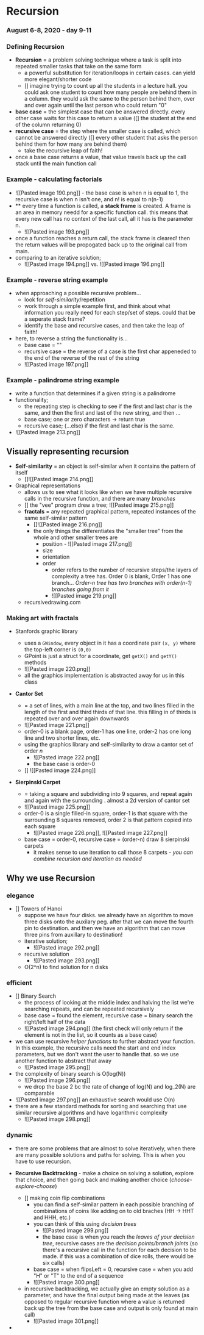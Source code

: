 # Recursion
### August 6-8, 2020 - day 9-11

### Defining Recursion
- **Recursion** = a problem solving technique where a task is split into repeated smaller tasks that take on the same form
	- a powerful substitution for iteration/loops in certain cases. can yield more elegant/shorter code
	- [] imagine trying to count up all the students in a lecture hall. you could ask one student to count how many people are behind them in a column. they would ask the same to the person behind them, over and over again until the last person who could return "0"
- **base case** = the simplest case that can be answered directly. every other case waits for this case to return a value ([] the student at the end of the column returning 0)
- **recursive case** = the step where the smaller case is called, which cannot be answered directly ([] every other student that asks the person behind them for how many are behind them)
	- take the recursive leap of faith!
- once a base case returns a value, that value travels back up the call stack until the main function call

### Example - calculating factorials
- ![[Pasted image 190.png]] - the base case is when n is equal to 1, the recursive case is when n isn't one, and n! is equal to n(n-1) 
- ** every time a function is called, a **stack frame** is created. A frame is an area in memory needd for a specific function call. this means that every new call has no context of the last call, all it has is the parameter n. 
	- ![[Pasted image 193.png]]
- once a function reaches a return call, the stack frame is cleared! then the return values will be propogated back up to the original call from main.
- comparing to an iterative solution;
	- ![[Pasted image 194.png]] vs. ![[Pasted image 196.png]]


### Example - reverse string example
- when approaching a possible recursive problem...
	- look for *self-similarity*/repetition
	- work through a simple example first, and think about what information you really need for each step/set of steps. could that be a seperate stack frame?
	- identify the base and recursive cases, and then take the leap of faith!
- here, to reverse a string the functionality is...
	- base case = ""
	- recursive case = the reverse of a case is the first char appeneded to the end of the reverse of the rest of the string
	- ![[Pasted image 197.png]]


### Example - palindrome string example
- write a function that determines if a given string is a palindrome
- functionality;
	- the repeating step is checking to see if the first and last char is the same, and then the first and last of the new string, and then ...
	- base case; one or zero characters -> return true
	- recursive case; (...else) if the first and last char is the same.
- ![[Pasted image 213.png]]

## Visually representing recursion
- **Self-similarity** = an object is self-similar when it contains the pattern of itself
	- []![[Pasted image 214.png]]
- Graphical representations
	- allows us to see what it looks like when we have multiple recursive calls in the recursive function, and there are many *branches*
	- [] the "vee" program drew a tree; ![[Pasted image 215.png]]
	- **fractals** = any repeated graphical pattern, repeated instances of the same self-similar pattern
		- []![[Pasted image 216.png]]
		- the only things the differentiates the "smaller tree" from the whole and other smaller trees are
			- position -  ![[Pasted image 217.png]]
			- size
			- orientation
			- order
				- order refers to the number of recursive steps/the layers of complexity a tree has. Order 0 is blank, Order 1 has one branch... *Order-n tree has two branches with order(n-1) branches going from it*
				- ![[Pasted image 219.png]]
	- recursivedrawing.com

### Making art with fractals
- Stanfords graphic library
	- uses a `GWindow`, every object in it has a coordinate pair `(x, y)` where the top-left corner is `(0,0)`
	- GPoint is just a struct for a coordinate, get `getX()` and `getY()` methods
	- ![[Pasted image 220.png]]
	- all the graphics implementation is abstracted away for us in this class
- **Cantor Set**
	-  = a set of lines, with a main line at the top, and two lines filled in the length of the first and third thirds of that line. this filling in of thirds is repeated over and over again downwards
	-  ![[Pasted image 221.png]]
	-  order-0 is a blank page, order-1 has one line, order-2 has one long line and two shorter lines, etc.
	-  using the graphics library and self-similarity to draw a cantor set of order *n*
		-  ![[Pasted image 222.png]]
		-  the base case is order-0
	- [] ![[Pasted image 224.png]]

- **Sierpinski Carpet**
	- = taking a square and subdividing into 9 squares, and repeat again and again with the surrounding . almost a 2d version of cantor set
	- ![[Pasted image 225.png]]
	- order-0 is a single filled-in square, order-1 is that square with the surrounding 8 squares removed, order 2 is that pattern copied into each square
		- ![[Pasted image 226.png]], ![[Pasted image 227.png]]
	- base case = order-0, recursive case = (order-n) draw 8 sierpinski carpets
		- it makes sense to use iteration to call those 8 carpets - *you can combine recursion and iteration as needed*


## Why we use Recursion
### elegance
- [] Towers of Hanoi
	- suppose we have four disks. we already have an algorithm to move three disks onto the auxilary peg. after that we can move the fourth pin to destination. and then we have an algorithm that can move three pins from auxillary to destination!
	- iterative solution;
		- ![[Pasted image 292.png]]
	- recursive solution
		- ![[Pasted image 293.png]]
	- O(2^n) to find solution for n disks

### efficient
- [] Binary Search
	- the process of looking at the middle index and halving the list we're searching repeats, and can be repeated recursively
	- base case = found the element, recursive case = binary search the right/left half of the data
	- ![[Pasted image 294.png]] (the first check will only return if the element is not in the list, so it counts as a base case)
- we can use recursive *helper functions* to further abstract your function. In this example, the recursive calls need the start and end index parameters, but we don't want the user to handle that. so we use another function to abstract that away
	- ![[Pasted image 295.png]]
- the complexity of binary search is O(log(N))
	- ![[Pasted image 296.png]]
	- we drop the base 2 bc the rate of change of log(N) and log_2(N) are comparable
- ![[Pasted image 297.png]] an exhaustive search would use O(n)
- there are a few standard methods for sorting and searching that use similar recursive algorithms and have logarithmic complexity
	- ![[Pasted image 298.png]] 

### dynamic
- there are some problems that are almost to solve iteratively, when there are many possible solutions and paths for solving. This is when you have to use recursion.
- **Recursive Backtracking** - make a choice on solving a solution, explore that choice, and then going back and making another choice (*choose-explore-choose*)
	- [] making coin flip combinations
		- you can find a self-similar pattern in each possible branching of combinations of coins like adding on to old braches (HH -> HHT and HHH, etc.)
		- you can think of this using *decision trees*
			- ![[Pasted image 299.png]] 
			- the base case is when you reach the *leaves of your decision tree*, recursive cases are the *decision points/branch joints* (so there's a recursive call in the function for each decision to be made. if this was a combination of dice rolls, there would be six calls)
		- base case = when flipsLeft = 0, recursive case = when you add "H" or "T" to the end of a sequence
		- ![[Pasted image 300.png]] 
	- in recursive backtracking, we actually give an empty solution as a parameter, and have the final output being made at the leaves (as opposed to regular recursive function where a value is returned back up the tree from the base case and output is only found at main call)
		- ![[Pasted image 301.png]]



















- 















